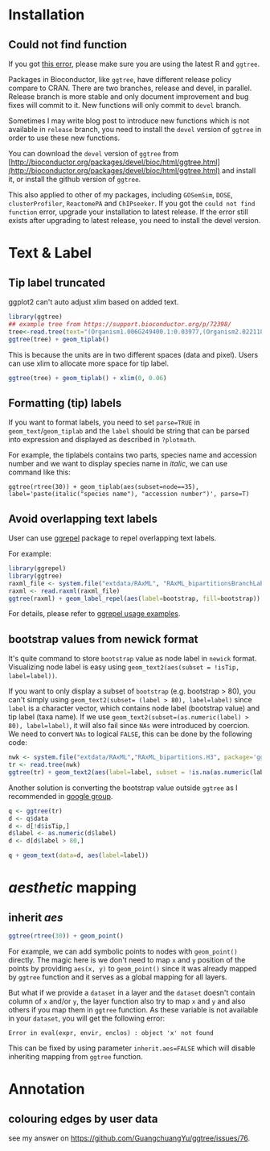 <!-- addtoany:= -->

<link rel="stylesheet" href="https://guangchuangyu.github.io/css/font-awesome.min.css">


# <i class="fa fa-download"></i> Installation

## <i class="fa fa-angle-double-right"></i> Could not find function

If you got [this error](https://github.com/GuangchuangYu/ggtree/issues/12), please make sure you are using the latest R and `ggtree`.

Packages in Bioconductor, like `ggtree`, have different release policy compare to CRAN. There are two branches, release and devel, in parallel. Release branch is more stable and only document improvement and bug fixes will commit to it. New functions will only commit to `devel` branch.

Sometimes I may write blog post to introduce new functions which is not available in `release` branch, you need to install the `devel` version of `ggtree` in order to use these new functions.

You can download the `devel` version of `ggtree` from [http://bioconductor.org/packages/devel/bioc/html/ggtree.html](http://bioconductor.org/packages/devel/bioc/html/ggtree.html) and install it, or install the github version of `ggtree`.

This also applied to other of my packages, including `GOSemSim`, `DOSE`, `clusterProfiler`, `ReactomePA` and `ChIPseeker`. If you got the `could not find function` error, upgrade your installation to latest release. If the error still exists after upgrading to latest release, you need to install the devel version.


# <i class="fa fa-text-height"></i> Text & Label

## <i class="fa fa-angle-double-right"></i> Tip label truncated

ggplot2 can't auto adjust xlim based on added text.

```r
library(ggtree)
## example tree from https://support.bioconductor.org/p/72398/
tree<-read.tree(text="(Organism1.006G249400.1:0.03977,(Organism2.022118m:0.01337,(Organism3.J34265.1:0.00284,Organism4.G02633.1:0.00468)0.51:0.0104):0.02469);")
ggtree(tree) + geom_tiplab()
```

This is because the units are in two different spaces (data and pixel). Users can use xlim to allocate more space for tip label.

```r
ggtree(tree) + geom_tiplab() + xlim(0, 0.06)
```

## <i class="fa fa-angle-double-right"></i> Formatting (tip) labels

If you want to format labels, you need to set `parse=TRUE` in `geom_text`/`geom_tiplab` and the `label` should be string that can be parsed into expression and displayed as described in `?plotmath`.

For example, the tiplabels contains two parts, species name and accession number and we want to display species name in _italic_, we can use command like this:

```
ggtree(rtree(30)) + geom_tiplab(aes(subset=node==35), label='paste(italic("species name"), "accession number")', parse=T)
```

## <i class="fa fa-angle-double-right"></i> Avoid overlapping text labels

User can use [ggrepel](https://cran.r-project.org/web/packages/ggrepel/) package to repel overlapping text labels.

For example:

```r
library(ggrepel)
library(ggtree)
raxml_file <- system.file("extdata/RAxML", "RAxML_bipartitionsBranchLabels.H3", package="ggtree")
raxml <- read.raxml(raxml_file)
ggtree(raxml) + geom_label_repel(aes(label=bootstrap, fill=bootstrap))
```

For details, please refer to [ggrepel usage examples](https://cran.r-project.org/web/packages/ggrepel/vignettes/ggrepel.html).

## <i class="fa fa-angle-double-right"></i> bootstrap values from newick format

It's quite command to store `bootstrap` value as node label in `newick` format. Visualizing node label is easy using `geom_text2(aes(subset = !isTip, label=label))`.

If you want to only display a subset of `bootstrap` (e.g. bootstrap > 80), you can't simply using `geom_text2(subset= (label > 80), label=label)` since `label` is a character vector, which contains node label (bootstrap value) and tip label (taxa name). If we use `geom_text2(subset=(as.numeric(label) > 80), label=label)`, it will also fail since `NAs` were introduced by coercion. We need to convert `NAs` to logical `FALSE`, this can be done by the following code:

```r
nwk <- system.file("extdata/RAxML","RAxML_bipartitions.H3", package='ggtree')
tr <- read.tree(nwk)
ggtree(tr) + geom_text2(aes(label=label, subset = !is.na(as.numeric(label)) & as.numeric(label) > 80))
```

Another solution is converting the bootstrap value outside `ggtree` as I recommended in [google group](https://groups.google.com/forum/?utm_medium=email&utm_source=footer#!msg/bioc-ggtree/hiRBjGaAfI0/Y-2zDpvtAwAJ).

```r
q <- ggtree(tr)
d <- q$data
d <- d[!d$isTip,]
d$label <- as.numeric(d$label)
d <- d[d$label > 80,]

q + geom_text(data=d, aes(label=label))
```


# <i class="fa fa-map-marker"></i> _aesthetic_ mapping

## <i class="fa fa-angle-double-right"></i> inherit _aes_

```r
ggtree(rtree(30)) + geom_point()
```

For example, we can add symbolic points to nodes with `geom_point()` directly.
The magic here is we don't need to map `x` and `y` position of the points by providing `aes(x, y)` to `geom_point()` since it was already mapped by `ggtree` function and it serves as a global mapping for all layers.

But what if we provide a `dataset` in a layer and the `dataset` doesn't contain column of `x` and/or `y`,
the layer function also try to map `x` and `y` and also others if you map them in `ggtree` function.
As these variable is not available in your `dataset`, you will get the following error:

```
Error in eval(expr, envir, enclos) : object 'x' not found
```

This can be fixed by using parameter `inherit.aes=FALSE` which will disable inheriting mapping from `ggtree` function.


# <i class="fa fa-tree"></i> Annotation

## <i class="fa fa-angle-double-right"></i> colouring edges by user data

see my answer on <https://github.com/GuangchuangYu/ggtree/issues/76>.

